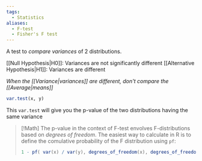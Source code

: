 ```yaml
---
tags:
  - Statistics
aliases:
  - F-test
  - Fisher's F test
---
```

A test to *compare variances* of 2 distributions.

[[Null Hypothesis|H0]]: Variances are not significantly different
[[Alternative Hypothesis|H1]]: Variances are different

*When the [[Variance|variances]] are different, don't compare the [[Average|means]]*

```R
var.test(x, y)
```

This `var.test` will give you the p-value of the two distributions having the same variance

> [!Math]
> The p-value in the context of F-test envolves F-distributions based on *degrees of freedom*.
> The easiest way to calculate in R is to define the comulative probability of the F distribution using `pf`:
> ```R
> 1 - pf( var(x) / var(y), degrees_of_freedom(x), degrees_of_freedom(y) )

